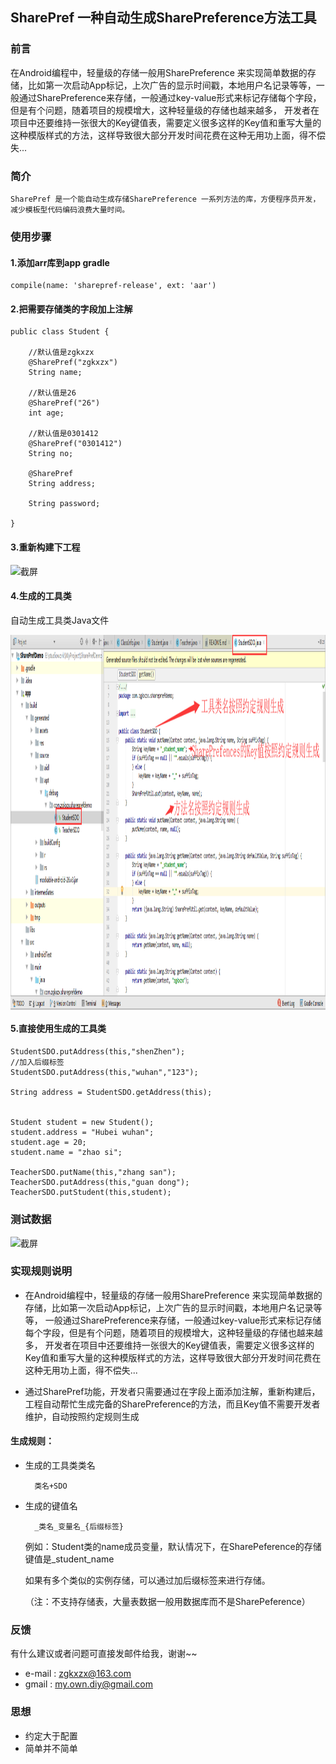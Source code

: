 ## SharePref 一种自动生成SharePreference方法工具

### 前言

在Android编程中，轻量级的存储一般用SharePreference 来实现简单数据的存储，比如第一次启动App标记，上次广告的显示时间戳，本地用户名记录等等，一般通过SharePreference来存储，一般通过key-value形式来标记存储每个字段，但是有个问题，随着项目的规模增大，这种轻量级的存储也越来越多，
开发者在项目中还要维持一张很大的Key键值表，需要定义很多这样的Key值和重写大量的这种模版样式的方法，这样导致很大部分开发时间花费在这种无用功上面，得不偿失...


### 简介

    SharePref 是一个能自动生成存储SharePreference 一系列方法的库，方便程序员开发，减少模板型代码编码浪费大量时间。

### 使用步骤

#### 1.添加arr库到app gradle

	compile(name: 'sharepref-release', ext: 'aar')

#### 2.把需要存储类的字段加上注解

	public class Student {

        //默认值是zgkxzx
        @SharePref("zgkxzx")
        String name;

        //默认值是26
        @SharePref("26")
        int age;

        //默认值是0301412
        @SharePref("0301412")
        String no;

        @SharePref
        String address;

        String password;

    }

#### 3.重新构建下工程

<img src="https://github.com/zgkxzx/SharePref/blob/master/screenshot/1.png" width = "505" height = "33" alt="截屏" align=center />

#### 4.生成的工具类

自动生成工具类Java文件


<img src="https://github.com/zgkxzx/SharePref/blob/master/screenshot/4.png" width = "1324" height = "600" alt="截屏" align=center />



#### 5.直接使用生成的工具类
	
	StudentSDO.putAddress(this,"shenZhen");
	//加入后缀标签
	StudentSDO.putAddress(this,"wuhan","123");

    String address = StudentSDO.getAddress(this);


    Student student = new Student();
    student.address = "Hubei wuhan";
    student.age = 20;
    student.name = "zhao si";

    TeacherSDO.putName(this,"zhang san");
    TeacherSDO.putAddress(this,"guan dong");
    TeacherSDO.putStudent(this,student);

### 测试数据

<img src="https://github.com/zgkxzx/SharePref/blob/master/screenshot/3.png" width = "549" height = "221" alt="截屏" align=center />


### 实现规则说明

- 在Android编程中，轻量级的存储一般用SharePreference 来实现简单数据的存储，比如第一次启动App标记，上次广告的显示时间戳，本地用户名记录等等，
一般通过SharePreference来存储，一般通过key-value形式来标记存储每个字段，但是有个问题，随着项目的规模增大，这种轻量级的存储也越来越多，
开发者在项目中还要维持一张很大的Key键值表，需要定义很多这样的Key值和重写大量的这种模版样式的方法，这样导致很大部分开发时间花费在这种无用功上面，得不偿失...

- 通过SharePref功能，开发者只需要通过在字段上面添加注解，重新构建后，工程自动帮忙生成完备的SharePreference的方法，而且Key值不需要开发者维护，自动按照约定规则生成

#### 生成规则：

- 生成的工具类类名

        类名+SDO

- 生成的键值名

        _类名_变量名_{后缀标签}


    例如：Student类的name成员变量，默认情况下，在SharePeference的存储键值是_student_name

    如果有多个类似的实例存储，可以通过加后缀标签来进行存储。

    （注：不支持存储表，大量表数据一般用数据库而不是SharePeference）

### 反馈

有什么建议或者问题可直接发邮件给我，谢谢~~

* e-mail : zgkxzx@163.com
* gmail  : my.own.diy@gmail.com

### 思想

- 约定大于配置
- 简单并不简单

